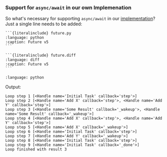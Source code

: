 ### Support for `async/await` in our own Implemenation

So what's necessary for supporting `async/await` in our [implementation](../implementing.md)?
Just a single line needs to be added:

````{tab} Source
```{literalinclude} future.py
:language: python
:caption: Future v5
```
````
````{tab} Diff
```{literalinclude} future.diff
:language: diff
:caption: Future v5
```
````

```{literalinclude} stepz.py
:language: python
```

Output:
```
Loop step 1 [<Handle name='Initial Task' callback='step'>]
Loop step 2 [<Handle name='Add X' callback='step'>, <Handle name='Add Y' callback='step'>]
Loop step 3 [<Handle name='Some Result' callback='_wakeup'>, <Handle name='Some Result' callback='_wakeup'>]
Loop step 4 [<Handle name='Add X' callback='step'>, <Handle name='Add Y' callback='step'>]
Loop step 5 [<Handle name='Add X' callback='_wakeup'>]
Loop step 6 [<Handle name='Initial Task' callback='step'>]
Loop step 7 [<Handle name='Add Y' callback='_wakeup'>]
Loop step 8 [<Handle name='Initial Task' callback='step'>]
Loop step 9 [<Handle name='Initial Task' callback='_done'>]
Loop finished with result 3
```

